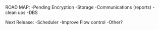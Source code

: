 ROAD MAP:
-Pending Encryption
-Storage
-Communications (reports)
-clean ups
-DBS

Next Release:
-Scheduler
-Improve Flow control
-Other?